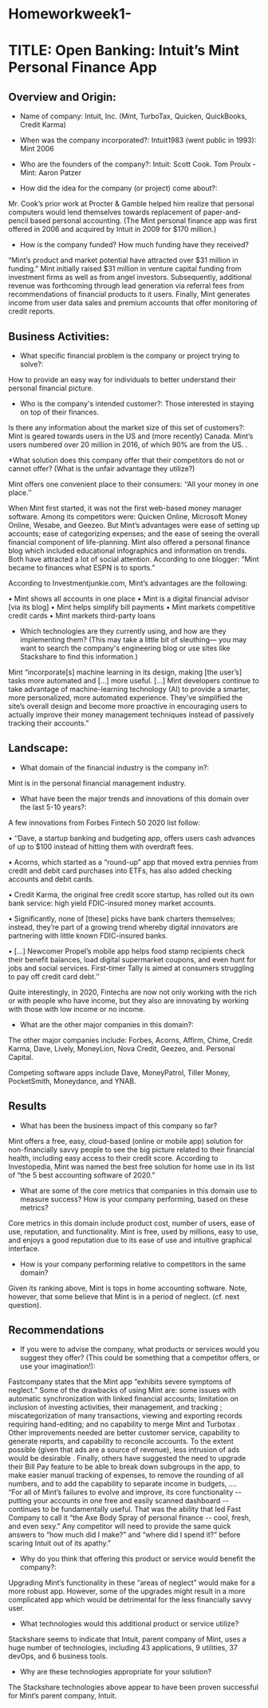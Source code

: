 # Homeworkweek1-
# TITLE: Open Banking: Intuit’s Mint Personal Finance App 

## Overview and Origin:   

* Name of company: Intuit, Inc. (Mint, TurboTax, Quicken, QuickBooks, Credit Karma) 

* When was the company incorporated?: Intuit1983 (went public in 1993): Mint 2006 

* Who are the founders of the company?: Intuit: Scott Cook. Tom Proulx - Mint: Aaron Patzer 

* How did the idea for the company (or project) come about?: 

Mr. Cook’s prior work at Procter & Gamble helped him realize that personal computers would lend themselves towards replacement of paper-and-pencil based personal accounting.  (The Mint personal finance app was first offered in 2006 and acquired by Intuit in 2009 for $170 million.)  

* How is the company funded? How much funding have they received? 

“Mint’s product and market potential have attracted over $31 million in funding.”  Mint initially raised $31 million in venture capital funding from investment firms as well as from angel investors. Subsequently, additional revenue was forthcoming through lead generation via referral fees from recommendations of financial products to it users. Finally, Mint generates income from user data sales and premium accounts that offer monitoring of credit reports. 


## Business Activities: 

* What specific financial problem is the company or project trying to solve?: 

How to provide an easy way for individuals to better understand their personal financial picture. 

* Who is the company's intended customer?: Those interested in staying on top of their finances.
   
 Is there any information about the market size of this set of customers?: Mint is geared towards users in the US and (more recently) Canada.  Mint’s users numbered over 20 million in 2016, of which 90% are from the US.
. 





 
*What solution does this company offer that their competitors do not or cannot offer? (What is the unfair advantage they utilize?) 

Mint offers one convenient place to their consumers: ‘‘All your money in one place.’’  

When Mint first started, it was not the first web-based money manager software. Among its competitors were: Quicken Online, Microsoft Money Online, Wesabe, and Geezeo. But Mint’s advantages were ease of setting up accounts; ease of categorizing expenses; and the ease of seeing the overall financial component of life-planning. Mint also offered a personal finance blog which included educational infographics and information on trends. Both have attracted a lot of social attention. According to one blogger: “Mint became to finances what ESPN is to sports.”    

According to Investmentjunkie.com, Mint’s advantages are the following: 

•	Mint shows all accounts in one place
•	Mint is a digital financial advisor [via its blog]
•	Mint helps simplify bill payments
•	Mint markets competitive credit cards
•	Mint markets third-party loans

* Which technologies are they currently using, and how are they implementing them? (This may take a little bit of sleuthing–– you may want to search the company's engineering blog or use sites like Stackshare to find this information.) 

Mint “incorporate[s] machine learning in its design, making [the user’s] tasks more automated and […] more useful. […] Mint developers continue to take advantage of machine-learning technology (AI) to provide a smarter, more personalized, more automated experience. They’ve simplified the site’s overall design and become more proactive in encouraging users to actually improve their money management techniques instead of passively tracking their accounts.” 

 
 
## Landscape: 

* What domain of the financial industry is the company in?: 

Mint is in the personal financial management industry.

* What have been the major trends and innovations of this domain over the last 5-10 years?: 

A few innovations from Forbes Fintech 50 2020 list follow: 
 
•	 ‘‘Dave, a startup banking and budgeting app, offers users cash advances of up to $100 instead of hitting them with overdraft fees.

•	Acorns, which started as a “round-up” app that moved extra pennies from credit and debit card purchases into ETFs, has also added checking accounts and debit cards. 

•	Credit Karma, the original free credit score startup, has rolled out its own bank service: high yield FDIC-insured money market accounts.  

•	Significantly, none of [these] picks have bank charters themselves; instead, they’re part of a growing trend whereby digital innovators are partnering with little known FDIC-insured banks. 

•	[…] Newcomer Propel’s mobile app helps food stamp recipients check their benefit balances, load digital supermarket coupons, and even hunt for jobs and social services. First-timer Tally is aimed at consumers struggling to pay off credit card debt.’’  

Quite interestingly, in 2020, Fintechs are now not only working with the rich or with people who have income, but they also are innovating by working with those with low income or no income.  
 
* What are the other major companies in this domain?: 

The other major companies include: Forbes, Acorns, Affirm, Chime,  Credit Karma, Dave, Lively, MoneyLion, Nova Credit, Geezeo, and. Personal Capital.

Competing software apps include Dave, MoneyPatrol, Tiller Money, PocketSmith, Moneydance, and YNAB.
 
## Results
 
* What has been the business impact of this company so far? 

Mint offers a free, easy, cloud-based (online or mobile app) solution for non-financially savvy people to see the big picture related to their financial health, including easy access to their credit score. According to Investopedia, Mint was named the best free solution for home use in its list of “the 5 best accounting software of 2020.” 


* What are some of the core metrics that companies in this domain use to measure success? How is your company performing, based on these metrics? 

Core metrics in this domain include product cost, number of users, ease of use, reputation, and functionality. Mint is free, used by millions, easy to use, and enjoys a good reputation due to its ease of use and intuitive graphical interface.



* How is your company performing relative to competitors in the same domain? 

Given its ranking above, Mint is tops in home accounting software.  Note, however, that some believe that Mint is in a period of neglect.  (cf. next question).

 
## Recommendations 

* If you were to advise the company, what products or services would you suggest they offer? (This could be something that a competitor offers, or use your imagination!): 

Fastcompany states that the Mint app “exhibits severe symptoms of neglect.”  Some of the drawbacks of using Mint are: some issues with automatic synchronization with linked financial accounts; limitation on inclusion of investing activities, their management, and tracking ; miscategorization of many transactions, viewing and exporting records requiring hand-editing; and no capability to merge Mint and Turbotax . Other improvements needed are better customer service, capability to generate reports, and capability to reconcile accounts. To the extent possible (given that ads are a source of revenue), less intrusion of ads would be desirable . Finally, others have suggested the need to upgrade their Bill Pay feature to be able to break down subgroups in the app, to make easier manual tracking of expenses, to remove the rounding of all numbers, and to add the capability to separate income in budgets, ….  
“For all of Mint’s failures to evolve and improve, its core functionality -- putting your accounts in one free and easily scanned dashboard -- continues to be fundamentally useful. That was the ability that led Fast Company to call it “the Axe Body Spray of personal finance -- cool, fresh, and even sexy.” Any competitor will need to provide the same quick answers to “how much did I make?” and “where did I spend it?” before scaring Intuit out of its apathy.”  



 
* Why do you think that offering this product or service would benefit the company?: 

Upgrading Mint’s functionality in these “areas of neglect” would make for a more robust app. However, some of the upgrades might result in a more complicated app which would be detrimental for the less financially savvy user. 

* What technologies would this additional product or service utilize? 

Stackshare seems to indicate that Intuit, parent company of Mint, uses a huge number of technologies,  including 43 applications, 9 utilities, 37 devOps, and 6 business tools.

* Why are these technologies appropriate for your solution?

The Stackshare technologies above appear to have been proven successful for Mint’s parent company, Intuit.
